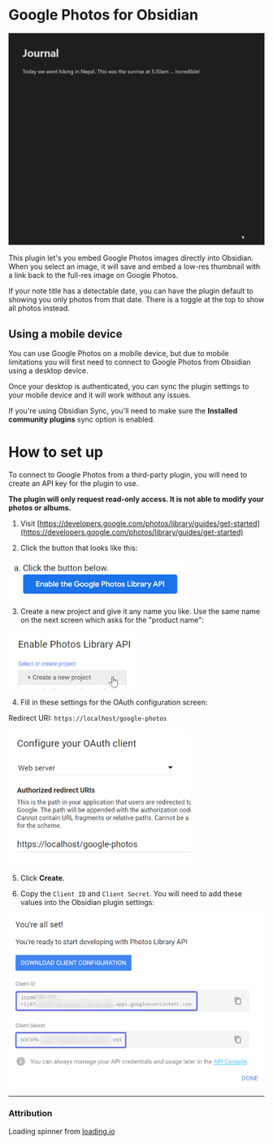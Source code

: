 # Google Photos for Obsidian

![](img/demo.gif)

This plugin let's you embed Google Photos images directly into Obsidian. When you select an image, it will save and embed a low-res thumbnail with a link back to the full-res image on Google Photos.

If your note title has a detectable date, you can have the plugin default to showing you only photos from that date. There is a toggle at the top to show all photos instead.

## Using a mobile device

You can use Google Photos on a mobile device, but due to mobile limitations you will first need to connect to Google Photos from Obsidian using a desktop device.

Once your desktop is authenticated, you can sync the plugin settings to your mobile device and it will work without any issues.

If you're using Obsidian Sync, you'll need to make sure the **Installed community plugins** sync option is enabled.

# How to set up

To connect to Google Photos from a third-party plugin, you will need to create an API key for the plugin to use.

**The plugin will only request read-only access. It is not able to modify your photos or albums.**

1. Visit [https://developers.google.com/photos/library/guides/get-started](https://developers.google.com/photos/library/guides/get-started)


2. Click the button that looks like this:

![](img/setup-enable.png)

3. Create a new project and give it any name you like. 
Use the same name on the next screen which asks for the "product name":

![](img/setup-create-project.png)

4. Fill in these settings for the OAuth configuration screen:

Redirect URI: `https://localhost/google-photos`

![x200](img/setup-oauth.png)

5. Click **Create**.


6. Copy the `Client ID` and `Client Secret`. You will need to add these values into the Obsidian plugin settings:

![](img/setup-client-conf.png)

---

### Attribution

Loading spinner from [loading.io](https://loading.io/)
